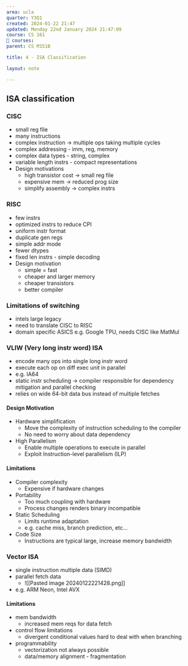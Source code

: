 ```yaml
---
area: ucla
quarter: Y3Q1
created: 2024-01-22 21:47
updated: Monday 22nd January 2024 21:47:09
course: CS 161
📕 courses:
parent: CS M151B

title: 4 - ISA Classification

layout: note

---
```

## ISA classification
### CISC
- small reg file
- many instructions
- complex instruction -> multiple ops taking multiple cycles
- complex addressing - imm, reg, memory
- complex data types - string, complex
- variable length instrs - compact representations
- Design motivations
	- high transistor cost -> small reg file
	- expensive mem -> reduced prog size
	- simplify assembly -> complex instrs
### RISC
- few instrs
- optimized instrs to reduce CPI
- uniform instr format
- duplicate gen regs
- simple addr mode
- fewer dtypes
- fixed len instrs - simple decoding
- Design motivation
	- simple = fast
	- cheaper and larger memory
	- cheaper transistors
	- better compiler
### Limitations of switching
- intels large legacy
- need to translate CISC to RISC
- domain specific ASICS e.g. Google TPU, needs CISC like MatMul
### VLIW (Very long instr word) ISA
- encode many ops into single long instr word
- execute each op on diff exec unit in parallel
- e.g. IA64
- static instr scheduling -> compiler responsible for dependency mitigation and parallel checking
- relies on wide 64-bit data bus instead of multiple fetches
#### Design Motivation
- Hardware simplification
	- Move the complexity of instruction scheduling to the compiler
	- No need to worry about data dependency
- High Parallelism
	- Enable multiple operations to execute in parallel
	- Exploit Instruction-level parallelism (ILP)
#### Limitations
- Compiler complexity
	- Expensive if hardware changes
- Portability
	- Too much coupling with hardware
	- Process changes renders binary incompatible
- Static Scheduling
	- Limits runtime adaptation
	- e.g. cache miss, branch prediction, etc…
- Code Size
	- Instructions are typical large, increase memory bandwidth

### Vector ISA
- single instruction multiple data (SIMD)
- parallel fetch data
	- ![[Pasted image 20240122221428.png]]
- e.g. ARM Neon, Intel AVX
#### Limitations
- mem bandwidth
	- increased mem reqs for data fetch
- control flow limitations
	- divergent conditional values hard to deal with when branching
- programmability
	- vectorization not always possible
	- data/memory alignment - fragmentation


